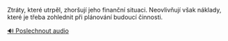 
Ztráty, které utrpěl, zhoršují jeho finanční situaci. Neovlivňují však náklady, které je třeba zohlednit při plánování budoucí činnosti.

[🔊 Poslechnout audio](/data/7-paragraphs/audio/chapter_63/para_003-Ztrty-kter-utrpl-zhoruj-jeho-finann-situa.mp3)
